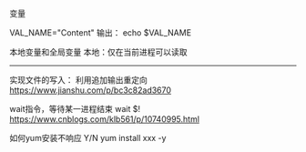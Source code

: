 变量

VAL_NAME="Content"
输出：
echo $VAL_NAME

本地变量和全局变量
本地：仅在当前进程可以读取


-----------------------------------

实现文件的写入：
利用追加输出重定向
https://www.jianshu.com/p/bc3c82ad3670


wait指令，等待某一进程结束
wait $!
https://www.cnblogs.com/klb561/p/10740995.html

如何yum安装不响应 Y/N
yum install xxx -y